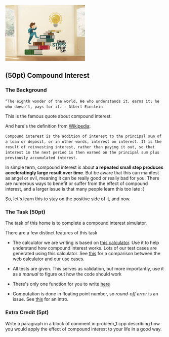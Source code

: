 <img src="images/small_step.png"
     width="50%" />

## (50pt) Compound Interest 

### The Background
`
“The eighth wonder of the world. He who understands it, earns it; he who doesn't, pays for it. - Albert Einstein
`

This is the famous quote about compound interest. 

And here's the definition from [Wikipedia](https://en.wikipedia.org/wiki/Compound_interest):

`
Compound interest is the addition of interest to the principal sum of a loan or deposit, or in other words, interest on interest. It is the result of reinvesting interest, rather than paying it out, so that interest in the next period is then earned on the principal sum plus previously accumulated interest.
`

In simple term, compound interest is about **a repeated small step produces acceleratingly large result over time**. But be aware that this can manifest as angel or evil, meaning it can be really good or really bad for you. There are numerous ways to benefit or suffer from the effect of compound interest, and a larger issue is that many people learn this too late :(

So, let's learn this to stay on the positive side of it, and now.

### The Task (50pt)

The task of this home is to complete a compound interest simulator.

There are a few distinct features of this task

- The calculator we are writing is based on [this calculator](https://www.investor.gov/financial-tools-calculators/calculators/compound-interest-calculator). Use it to help understand how compound interest works. Lots of our test cases are generated using this calculator. See [this](problem_1_result_comparison.md) for a comparison between the web calculator and our use cases.

- All tests are given. This serves as validation, but more importantly, use it as a *manual* to figure out how the code should work

- There's only one function for you to write [here](https://github.com/a-teaching-goose/2022-342-sprint-2/blob/ef3c29a4dead1935f3424a9b7b8fd8eff5396fca/src/problem_1.cpp#L4)

- Computation is done in floating point number, so *round-off error* is an issue. See [this](https://en.wikipedia.org/wiki/Round-off_error) for an intro. 

### Extra Credit (5pt)

Write a paragraph in a block of comment in problem_1.cpp describing how you would apply the effect of compound interest to your life in a good way.
